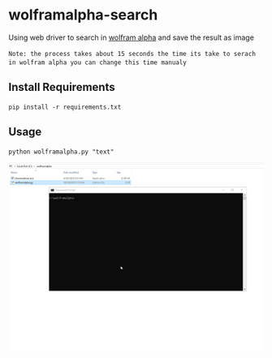 # wolframalpha-search
Using web driver to search in [wolfram alpha](https://www.wolframalpha.com/) and save the result as image

`Note: the process takes about 15 seconds the time its take to serach in wolfram alpha you can change this time manualy`

## Install Requirements
```
pip install -r requirements.txt
```

## Usage

```
python wolframalpha.py "text"
```

![](wolfram.gif)
